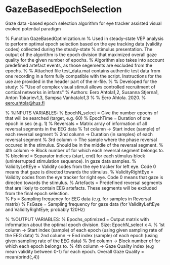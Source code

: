 # GazeBasedEpochSelection
Gaze data -based epoch selection algorithm for eye tracker assisted visual evoked potential paradigm

% Function GazeBasedOptimization.m
% Used in steady-state VEP analysis to perform optimal epoch selection based on the eye tracking data (validity codes) collected during the steady-state
% stimulus presentation. The output of the algorithm is the epoch division that maximized overall gaze quality for the given number of epochs.
% Algorithm also takes into account predefined artefact events, as those segements are excluded from the epochs.
%
% Attached file test_data.mat contains authentic test data from one recording in a form fully compatible with the script. Instructions for the use are provided in the header part of the m-file. 
%
% Developed for the study:
% "Use of complex visual stimuli allows controlled recruitment of cortical networks in infants"
% Authors: Eero Ahtola1,2, Susanna Stjerna1, Anton Tokariev1,3, Sampsa Vanhatalo1,3
%
% Eero Ahtola. 2020.
% eero.ahtola@hus.fi

% %INPUTS VARIABLES:
% EpochN_select     = Give the number epochs of that will be searched (target, e.g. 60)
% EpochTime         = Duration of one epoch in sec (e.g. 1)
% Reversals         = Matrix array of information of all reversal segments in the EEG data 
%                  1st column -> Start index (sample) of each reversal segment
%                  2nd column -> Duration (in samples) of each reversal segment
%                  3rd column -> The sample where the phase reversal occured in the stimulus. Should be in the middle of the reversal segment.
%                  4th column -> Block number of for which each reversal segment belongs to.
% blockind          = Separator indices (start, end) for each stimulus block (uninterrupted stimulation sequence). In gaze data samples. 
% ValidityLeftEye   = Validity codes from the eye tracker for left eye. Code 0 means that gaze is directed towards the stimulus.
% ValidityRightEye	= Validity codes from the eye tracker for right eye. Code 0 means that gaze is directed towards the stimulus.
% Artefacts         = Predefined reversal segments that are likely to contain EEG artefacts. These segments will be excluded from the final epoch selection.  
% Fs                = Sampling frequency for EEG data (e.g. for samples in Reversal matrix)
% FsGaze            = Sampling frequency for gaze data (for ValidityLeftEye and ValidityRightEye; probably 120Hz)

% %OUTPUT VARIABLES:
% Epochs_optimized = Output matrix with information about the optimal epoch division. Size: EpochN_select x 4.
%                  1st column -> Start index (sample) of each epoch (using given sampling rate of the EEG data)
%                  2nd column -> End index (sample) of each epoch (using given sampling rate of the EEG data)
%                  3rd column -> Block number of for which each epoch belongs to.
%                  4th column -> Gaze Quality index (e.g mean validity between 0-1) for each epoch. Overall Gaze Quality = mean(orind(:,4))  
